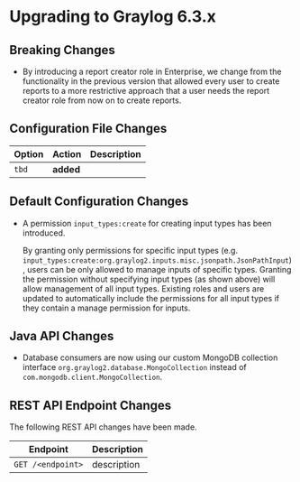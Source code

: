 Upgrading to Graylog 6.3.x
==========================

## Breaking Changes

- By introducing a report creator role in Enterprise, we change from the functionality in the 
previous version that allowed every user to create reports to a more restrictive approach that a 
user needs the report creator role from now on to create reports.

## Configuration File Changes

| Option        | Action     | Description                                    |
|---------------|------------|------------------------------------------------|
| `tbd`         | **added**  |                                                |

## Default Configuration Changes

- A permission `input_types:create` for creating input types has been introduced.

  By granting only permissions for specific input types (e.g.
  `input_types:create:org.graylog2.inputs.misc.jsonpath.JsonPathInput`),
  users can be only allowed to manage inputs of specific types. Granting the permission without specifying input
  types (as shown above) will allow management of all input types.
  Existing roles and users are updated to automatically include the permissions for all input types if they contain a
  manage permission for inputs.

## Java API Changes

- Database consumers are now using our custom MongoDB collection interface `org.graylog2.database.MongoCollection` instead of `com.mongodb.client.MongoCollection`.

## REST API Endpoint Changes

The following REST API changes have been made.

| Endpoint                                                              | Description                                                                             |
|-----------------------------------------------------------------------|-----------------------------------------------------------------------------------------|
| `GET /<endpoint>`                                                     | description                                                                             |
